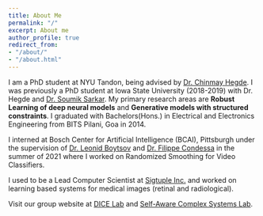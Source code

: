 ```yaml
---
title: About Me
permalink: "/"
excerpt: About me
author_profile: true
redirect_from:
- "/about/"
- "/about.html"
---
```



I am a PhD student at NYU Tandon, being advised by [Dr. Chinmay Hegde](https://chinmayhegde.github.io/). I was previously a PhD student at Iowa State University (2018-2019) with Dr. Hegde and [Dr. Soumik Sarkar](http://web.me.iastate.edu/soumiks////principal-investigator.html). My primary research areas are **Robust Learning of deep neural models** and **Generative models with structured constraints**. I graduated with Bachelors(Hons.) in Electrical and Electronics Engineering from BITS Pilani, Goa in 2014.

I interned at Bosch Center for Artificial Intelligence (BCAI), Pittsburgh under the supervision of [Dr. Leonid Boytsov](http://searchivarius.org/about) and [Dr. Filippe Condessa](https://www.linkedin.com/in/filipe-condessa-86a41730/) in the summer of 2021 where I worked on Randomized Smoothing for Video Classifiers. 


I used to be a Lead Computer Scientist at [Sigtuple Inc.](www.sigtuple.com) and worked on learning based systems for medical images (retinal and radiological).

Visit our group website at [DICE Lab](https://chinmayhegde.github.io/) and [Self-Aware Complex Systems Lab](http://web.me.iastate.edu/soumiks////index.html).

